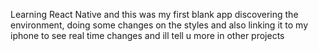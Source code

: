 Learning React Native and this was my first blank app discovering the environment, doing some changes on the styles and also linking it to my iphone to see real time changes and ill tell u more in other projects  
